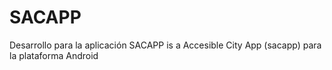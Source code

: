 # SACAPP
Desarrollo para la aplicación SACAPP is a Accesible City App (sacapp) para la plataforma Android
